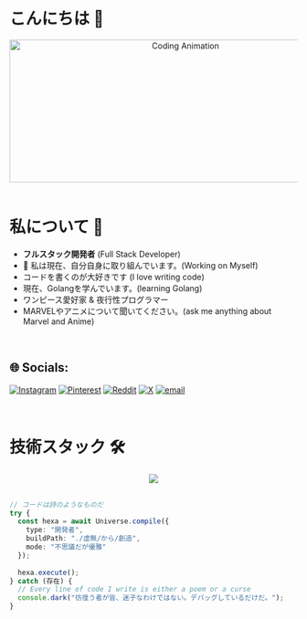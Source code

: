 


# こんにちは 👋 

<div align="center">
<img height="250" width="600" alt="Coding Animation" align="center" src="https://media1.giphy.com/media/v1.Y2lkPTc5MGI3NjExbzBjaXp4dHN2MnE5dzJuZGc5YWsya2ttOTU0eHU0aWw2eXFxajN6aCZlcD12MV9pbnRlcm5hbF9naWZfYnlfaWQmY3Q9Zw/2y98KScHKeaQM/giphy.gif">
</div>

</br>

# 私について 💬

- **フルスタック開発者** (Full Stack Developer)
- 🔭 私は現在、自分自身に取り組んでいます。(Working on Myself)
- コードを書くのが大好きです (I love writing code)
- 現在、Golangを学んでいます。(learning Golang)
- ワンピース愛好家 & 夜行性プログラマー
- MARVELやアニメについて聞いてください。(ask me anything about Marvel and Anime) 

</br>

## 🌐 Socials:
[![Instagram](https://img.shields.io/badge/Instagram-%23E4405F.svg?logo=Instagram&logoColor=white)](https://instagram.com/myselfsatyam_)  [![Pinterest](https://img.shields.io/badge/Pinterest-%23E60023.svg?logo=Pinterest&logoColor=white)](https://pinterest.com/myselfsatyam_) [![Reddit](https://img.shields.io/badge/Reddit-%23FF4500.svg?logo=Reddit&logoColor=white)](https://reddit.com/user/s_aat) [![X](https://img.shields.io/badge/X-black.svg?logo=X&logoColor=white)](https://x.com/satyam_says_17) [![email](https://img.shields.io/badge/Email-D14836?logo=gmail&logoColor=white)](mailto:satyamsharma21589@gmail.com) 

</br>

# 技術スタック 🛠

<div align="center">
  <a href="https://skillicons.dev">
    <img src="https://skillicons.dev/icons?i=ts,react,nextjs,nodejs,golang,mongodb,tailwind,python,cpp&theme=dark&perline=3" />
  </a>
</div>

</br>

```typescript
// コードは詩のようなものだ
try {
  const hexa = await Universe.compile({
    type: "開発者",
    buildPath: "./虚無/から/創造",
    mode: "不思議だが優雅"
  });
  
  hexa.execute();
} catch (存在) {
  // Every line of code I write is either a poem or a curse
  console.dark("彷徨う者が皆、迷子なわけではない。デバッグしているだけだ。");
}
